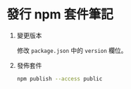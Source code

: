# 發行 npm 套件筆記

1. 變更版本

    修改 `package.json` 中的 `version` 欄位。

2. 發佈套件

    ```sh
    npm publish --access public
    ```
